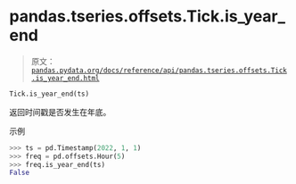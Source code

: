 # pandas.tseries.offsets.Tick.is_year_end

> 原文：[`pandas.pydata.org/docs/reference/api/pandas.tseries.offsets.Tick.is_year_end.html`](https://pandas.pydata.org/docs/reference/api/pandas.tseries.offsets.Tick.is_year_end.html)

```py
Tick.is_year_end(ts)
```

返回时间戳是否发生在年底。

示例

```py
>>> ts = pd.Timestamp(2022, 1, 1)
>>> freq = pd.offsets.Hour(5)
>>> freq.is_year_end(ts)
False 
```

